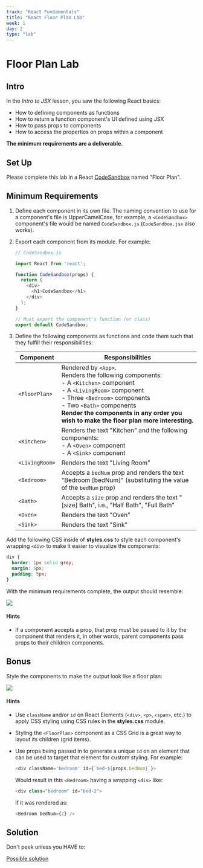 ```yaml
---
track: "React Fundamentals"
title: "React Floor Plan Lab"
week: 1
day: 2
type: "lab"
---
```



# Floor Plan Lab

## Intro

In the _Intro to JSX_ lesson, you saw the following React basics:

- How to defining components as functions
- How to return a function component's UI defined using JSX
- How to pass props to components
- How to access the properties on props within a component

**The minimum requirements are a deliverable.**

## Set Up

Please complete this lab in a React [CodeSandbox](https://codesandbox.io) named "Floor Plan".

## Minimum Requirements

1. Define each component in its own file. The naming convention to use for a component's file is UpperCamelCase, for example, a `<CodeSandbox>` component's file would be named `CodeSandbox.js` (`CodeSandbox.jsx` also works).

2. Export each component from its module. For example:

	```js
	// CodeSandbox.js
	
	import React from 'react';
	
	function CodeSandbox(props) {
	  return (
	    <div>
	      <h1>CodeSandbox</h1>
	    </div>
	  );
	}
	
	// Must export the component's function (or class)
	export default CodeSandbox;
	```

3. Define the following components as functions and code them such that they fulfill their responsibilities:

	| Component | Responsibilities |
	|---|---|
	| `<FloorPlan>` | Rendered by `<App>`.<br>Renders the following components:<br>- A `<Kitchen>` component<br>- A `<LivingRoom>` component<br>- Three `<Bedroom>` components<br>- Two `<Bath>` components<br>**Render the components in any order you wish to make the floor plan more interesting.** |
	| `<Kitchen>` | Renders the text "Kitchen" and the following components:<br>- A `<Oven>` component<br>- A `<Sink>` component |
	| `<LivingRoom>` | Renders the text "Living Room" |
	| `<Bedroom>` | Accepts a `bedNum` prop and renders the text "Bedroom [bedNum]" (substituting the value of the `bedNum` prop) |
	| `<Bath>` | Accepts a `size` prop and renders the text "[size] Bath", i.e., "Half Bath", "Full Bath" |
	| `<Oven>` | Renders the text "Oven" |
	| `<Sink>` | Renders the text "Sink" |

Add the following CSS inside of **styles.css** to style each component's wrapping `<div>` to make it easier to visualize the components:

```css
div {
  border: 1px solid grey;
  margin: 5px;
  padding: 5px;
}
```

With the minimum requirements complete, the output should resemble:

<img src="https://i.imgur.com/K8eVbuC.png">

#### Hints

- If a component accepts a prop, that prop must be passed to it by the component that renders it, in other words, parent components pass props to their children components.

## Bonus

Style the components to make the output look like a floor plan:

<img src="https://i.imgur.com/AHq1tCF.png">

#### Hints

- Use `className` and/or `id` on React Elements (`<div>`, `<p>`, `<span>`, etc.) to apply CSS styling using CSS rules in the **styles.css** module.

- Styling the `<FloorPlan>` component as a CSS Grid is a great way to layout its children (grid items).

- Use props being passed in to generate a unique `id` on an element that can be used to target that element for custom styling. For example:

	```js
	<div className='bedroom' id={`bed-${props.bedNum}`}>
	```
	Would result in this `<Bedroom>` having a wrapping `<div>` like:
	
	```js
	<div class="bedroom" id="bed-2">
	```
	if it was rendered as:
	
	```js
	<Bedroom bedNum={2} />
	```


## Solution

Don't peek unless you HAVE to:

[Possible solution](https://codesandbox.io/s/mj279mk4vx?fontsize=14)

